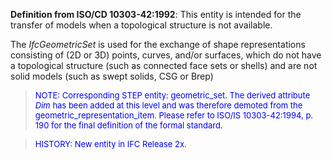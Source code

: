 **Definition from ISO/CD 10303-42:1992**: This entity is intended for the transfer of models when a topological structure is not available.

The _IfcGeometricSet_ is used for the exchange of shape representations consisting of (2D or 3D) points, curves, and/or surfaces, which do not have a topological structure (such as connected face sets or shells) and are not solid models (such as swept solids, CSG or Brep)

> <font color="#0000FF" size="-1">NOTE: Corresponding STEP
		entity: geometric_set. The derived attribute <i>Dim</i> has been added at this
		level and was therefore demoted from the geometric_representation_item. Please
		refer to ISO/IS 10303-42:1994, p. 190 for the final definition of the formal
		standard. </font>

> <font size="-1" color="#0000FF">HISTORY: New entity in IFC
		Release 2x.</font>